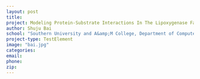 ```yaml
---
layout: post
title:
project: Modeling Protein-Substrate Interactions In The Lipoxygenase Family Using Computational Approaches
author: Shuju Bai
school: "Southern University and A&amp;M College, Department of Computer Science"
project-type: TestElement
image: "bai.jpg"
categories:
email:
phone:
zip:
---
```

